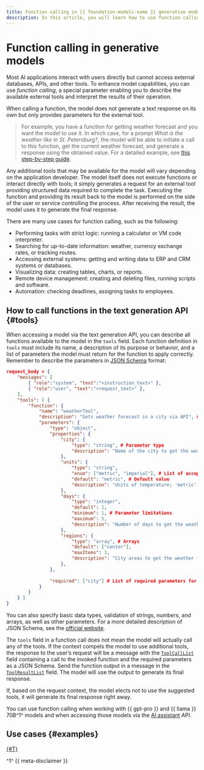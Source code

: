 ```yaml
---
title: Function calling in {{ foundation-models-name }} generative models
description: In this article, you will learn how to use function calling with {{ foundation-models-full-name }} generative models.
---
```


# Function calling in generative models

Most AI applications interact with users directly but cannot access external databases, APIs, and other tools. To enhance model capabilities, you can use _function calling_, a special parameter enabling you to describe the available external tools and interpret the results of their operation.

When calling a function, the model does not generate a text response on its own but only provides parameters for the external tool.

> For example, you have a function for getting weather forecast and you want the model to use it. In which case, for a prompt _What is the weather like in St. Petersburg?_, the model will be able to initiate a call to this function, get the current weather forecast, and generate a response using the obtained value. For a detailed example, see [this step-by-step guide](../../operations/generation/function-call.md).

Any additional tools that may be available for the model will vary depending on the application developer. The model itself does not execute functions or interact directly with tools; it simply generates a request for an external tool providing structured data required to complete the task. Executing the function and providing its result back to the model is performed on the side of the user or service controlling the process. After receiving the result, the model uses it to generate the final response.

There are many use cases for function calling, such as the following:

* Performing tasks with strict logic: running a calculator or VM code interpreter.
* Searching for up-to-date information: weather, currency exchange rates, or tracking routes.
* Accessing external systems: getting and writing data to ERP and CRM systems or databases.
* Visualizing data: creating tables, charts, or reports.
* Remote device management: creating and deleting files, running scripts and software.
* Automation: checking deadlines, assigning tasks to employees.

## How to call functions in the text generation API {#tools}

When accessing a model via the text generation API, you can describe all functions available to the model in the `tools` field. Each function definition in `tools` must include its name, a description of its purpose or behavior, and a list of parameters the model must return for the function to apply correctly. Remember to describe the parameters in [JSON Schema](https://json-schema.org/) format:

```json
request_body = {
    "messages": [
        { "role":"system", "text":"<instruction_text>" }, 
        { "role":"user", "text":"<request_text>" },
    ],
    "tools": [ {
        "function": {
            "name": "weatherTool",
            "description": "Gets weather forecast in a city via API", # Remember to provide a detailed function description
            "parameters": {
                "type": "object",
                "properties": {
                    "city": {
                        "type": "string", # Parameter type
                        "description": "Name of the city to get the weather for." # Parameter description
                    },
                    "units": {
                        "type": "string",
                        "enum": ["metric", "imperial"], # List of acceptable values
                        "default": "metric", # Default value
                        "description": "Units of temperature; 'metric' for Celsius, 'imperial' for Fahrenheit."
                    },
                    "days": {
                        "type": "integer",
                        "default": 1,
                        "minimum": 1, # Parameter limitations
                        "maximum": 5,
                        "description": "Number of days to get the weather for, starting from the current day."
                    },
                    "regions": {
                        "type": "array", # Arrays
                        "default": ["center"],
                        "maxItems": 3,
                        "description": "City areas to get the weather for, such as 'center', 'west', 'west-east', etc."
                    },
                },
                
                "required": ["city"] # List of required parameters for the function to run
            }
        }
    } ] 
}
```

You can also specify basic data types, validation of strings, numbers, and arrays, as well as other parameters. For a more detailed description of JSON Schema, see the [official website](https://json-schema.org/learn/getting-started-step-by-step).

The `tools` field in a function call does not mean the model will actually call any of the tools. If the context compels the model to use additional tools, the response to the user’s request will be a message with the [`ToolCallList`](../../text-generation/api-ref/TextGeneration/completion.md#yandex.cloud.ai.foundation_models.v1.ToolCallList2) field containing a call to the invoked function and the required parameters as a JSON Schema. Send the function output in a message in the [`ToolResultList`](../../text-generation/api-ref/TextGeneration/completion.md#yandex.cloud.ai.foundation_models.v1.ToolResultList) field. The model will use the output to generate its final response.

If, based on the request context, the model elects not to use the suggested tools, it will generate its final response right away.

You can use function calling when working with {{ gpt-pro }} and {{ llama }} 70B^1^ models and when accessing those models via the [AI assistant](../assistant/index.md) API.

## Use cases {#examples}

[{#T}](../../operations/generation/function-call.md)


^1^ {{ meta-disclaimer }}